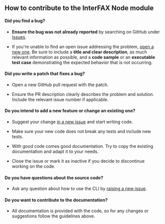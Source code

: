 ## How to contribute to the InterFAX Node module

#### **Did you find a bug?**

* **Ensure the bug was not already reported** by searching on GitHub under [Issues](https://github.com/interfax/interfax-nodejs/issues).

* If you're unable to find an open issue addressing the problem, [open a new one](https://github.com/interfax/interfax-nodejs/issues/new). Be sure to include a **title and clear description**, as much relevant information as possible, and a **code sample** or an **executable test case** demonstrating the expected behavior that is not occurring.

#### **Did you write a patch that fixes a bug?**

* Open a new GitHub pull request with the patch.

* Ensure the PR description clearly describes the problem and solution. Include the relevant issue number if applicable.

#### **Do you intend to add a new feature or change an existing one?**

* Suggest your change [in a new issue](https://github.com/interfax/interfax-nodejs/issues/new) and start writing code.

* Make sure your new code does not break any tests and include new tests.

* With good code comes good documentation. Try to copy the existing documentation and adapt it to your needs.

* Close the issue or mark it as inactive if you decide to discontinue working on the code.

#### **Do you have questions about the source code?**

* Ask any question about how to use the CLI by [raising a new issue](https://github.com/interfax/interfax-nodejs/issues/new).

#### **Do you want to contribute to the documentation?**

* All documentation is provided with the code, so for any changes or suggestions follow the guidelines above.
